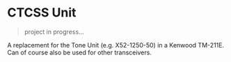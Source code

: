 # CTCSS Unit

> project in progress...

A replacement for the Tone Unit (e.g. X52-1250-50) in a Kenwood TM-211E. Can of course also be used for other transceivers.
